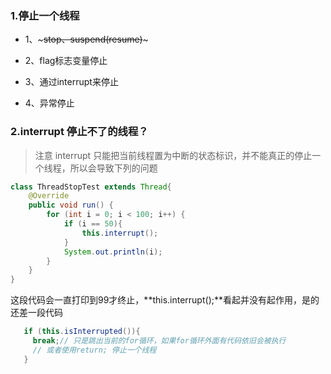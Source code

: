 ### 1.停止一个线程

- 1、~~~stop、suspend(resume)~~~

- 2、flag标志变量停止

- 3、通过interrupt来停止

- 4、异常停止

### 2.interrupt 停止不了的线程？

> 注意  interrupt 只能把当前线程置为中断的状态标识，并不能真正的停止一个线程，所以会导致下列的问题

```java
class ThreadStopTest extends Thread{
    @Override
    public void run() {
        for (int i = 0; i < 100; i++) {
            if (i == 50){
                this.interrupt();
            }
            System.out.println(i);
        }
    }
}
```

这段代码会一直打印到99才终止，**this.interrupt();**看起并没有起作用，是的还差一段代码

```java
   if (this.isInterrupted()){
     break;// 只是跳出当前的for循环，如果for循环外面有代码依旧会被执行
     // 或者使用return; 停止一个线程
   }
```